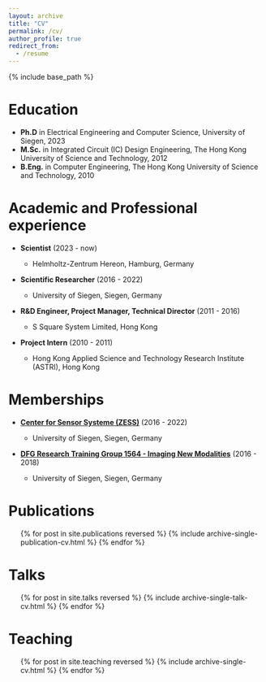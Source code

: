 ```yaml
---
layout: archive
title: "CV"
permalink: /cv/
author_profile: true
redirect_from:
  - /resume
---
```


{% include base_path %}

Education
======
* **Ph.D** in Electrical Engineering and Computer Science, University of Siegen, 2023
* **M.Sc.** in Integrated Circuit (IC) Design Engineering, The Hong Kong University of Science and Technology, 2012
* **B.Eng.** in Computer Engineering, The Hong Kong University of Science and Technology, 2010

Academic and Professional experience
======
* **Scientist** (2023 - now)
  * Helmholtz-Zentrum Hereon, Hamburg, Germany

* **Scientific Researcher** (2016 - 2022)
  * University of Siegen, Siegen, Germany

* **R&D Engineer, Project Manager, Technical Director** (2011 - 2016)
  * S Square System Limited, Hong Kong

* **Project Intern** (2010 - 2011)
  * Hong Kong Applied Science and Technology Research Institute (ASTRI), Hong Kong

Memberships
======
* **[Center for Sensor Systeme (ZESS)](https://www.uni-siegen.de/zess/index.html.en?lang=en)** (2016 - 2022)
  * University of Siegen, Siegen, Germany

* **[DFG Research Training Group 1564 - Imaging New Modalities](http://www.grk1564.uni-siegen.de/en)** (2016 - 2018)
  * University of Siegen, Siegen, Germany
  
<!-- Skills
======
* Skill 1
* Skill 2
  * Sub-skill 2.1
  * Sub-skill 2.2
  * Sub-skill 2.3
* Skill 3 -->

Publications
======
  <ul>{% for post in site.publications reversed %}
    {% include archive-single-publication-cv.html %}
  {% endfor %}</ul>
  
Talks
======
  <ul>{% for post in site.talks reversed %}
    {% include archive-single-talk-cv.html  %}
  {% endfor %}</ul>
  
Teaching
======
  <ul>{% for post in site.teaching reversed %}
    {% include archive-single-cv.html %}
  {% endfor %}</ul>
  
